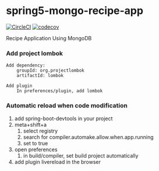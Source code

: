 # spring5-mongo-recipe-app

[![CircleCI](https://circleci.com/gh/lparisot/spring5-mongo-recipe-app.svg?style=svg)](https://circleci.com/gh/lparisot/spring5-mongo-recipe-app)
[![codecov](https://codecov.io/gh/lparisot/spring5-mongo-recipe-app/branch/master/graph/badge.svg)](https://codecov.io/gh/lparisot/spring5-mongo-recipe-app)

Recipe Application Using MongoDB

### Add project lombok

```
Add dependency:
    groupId: org.projectlombok
    artifactId: lombok

Add plugin
    In preferences/plugin, add lombok
```

### Automatic reload when code modification

1. add spring-boot-devtools in your project
1. meta+shift+a
    1. select registry
    1. search for compiler.automake.allow.when.app.running
    1. set to true
1. open preferences
    1. in build/compiler, set build project automatically
1. add plugin livereload in the browser

